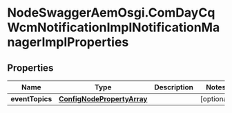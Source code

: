 # NodeSwaggerAemOsgi.ComDayCqWcmNotificationImplNotificationManagerImplProperties

## Properties
Name | Type | Description | Notes
------------ | ------------- | ------------- | -------------
**eventTopics** | [**ConfigNodePropertyArray**](ConfigNodePropertyArray.md) |  | [optional] 


